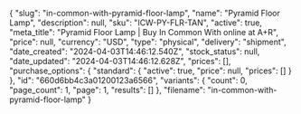 {
  "slug": "in-common-with-pyramid-floor-lamp",
  "name": "Pyramid Floor Lamp",
  "description": null,
  "sku": "ICW-PY-FLR-TAN",
  "active": true,
  "meta_title": "Pyramid Floor Lamp | Buy In Common With online at A+R",
  "price": null,
  "currency": "USD",
  "type": "physical",
  "delivery": "shipment",
  "date_created": "2024-04-03T14:46:12.540Z",
  "stock_status": null,
  "date_updated": "2024-04-03T14:46:12.628Z",
  "prices": [],
  "purchase_options": {
    "standard": {
      "active": true,
      "price": null,
      "prices": []
    }
  },
  "id": "660d6bb4c3a01200123a6566",
  "variants": {
    "count": 0,
    "page_count": 1,
    "page": 1,
    "results": []
  },
  "filename": "in-common-with-pyramid-floor-lamp"
}